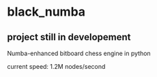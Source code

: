 # black_numba

## project still in developement

Numba-enhanced bitboard chess engine in python

current speed: 1.2M nodes/second
